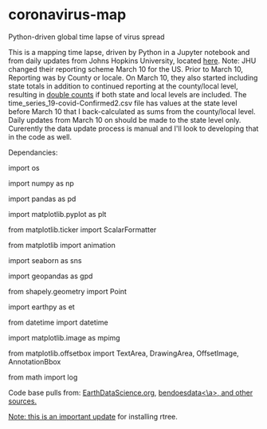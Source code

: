 # coronavirus-map
Python-driven global time lapse of virus spread

This is a mapping time lapse, driven by Python in a Jupyter notebook and from daily updates from Johns Hopkins University, located <a href="https://raw.githubusercontent.com/CSSEGISandData/COVID-19/master/csse_covid_19_data/csse_covid_19_time_series/time_series_19-covid-Confirmed.csv">here</a>.
Note: JHU changed their reporting scheme March 10 for the US. Prior to March 10, Reporting was by County or locale. On March 10, they also started including state totals in addition to continued reporting at the county/local level, resulting in <a href="https://github.com/CSSEGISandData/COVID-19/issues/571">double counts</a> if both state and local levels are included. The time_series_19-covid-Confirmed2.csv file has values at the state level before March 10 that I back-calculated as sums from the county/local level. Daily updates from March 10 on should be made to the state level only.
Curerently the data update process is manual and I'll look to developing that in the code as well.

Dependancies:</p>
import os</p> 
import numpy as np</p>
import pandas as pd</p>
import matplotlib.pyplot as plt</p>
from matplotlib.ticker import ScalarFormatter</p>
from matplotlib import animation</p>
import seaborn as sns</p>
import geopandas as gpd</p>
from shapely.geometry import Point</p>
import earthpy as et </p>
from datetime import datetime</p>
import matplotlib.image as mpimg</p>
from matplotlib.offsetbox import TextArea, DrawingArea, OffsetImage, AnnotationBbox</p>
from math import log</p>

Code base pulls from:
<a href="https://www.earthdatascience.org/courses/use-data-open-source-python/intro-vector-data-python/spatial-data-vector-shapefiles/intro-to-coordinate-reference-systems-python/">EarthDataScience.org</a>,
<a href="https://github.com/bendoesdata/make-a-map-geopandas/blob/master/Let's%20make%20a%20map!%20Geopandas%20and%20Matplotlib.ipynb">
bendoesdata<\a>, and other sources.

Note: this is an <a href="https://github.com/gboeing/osmnx/issues/45#issuecomment-430781178">important update</a> for installing rtree.


